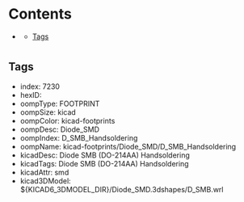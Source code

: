 



Contents
========

* [](#)
	* [Tags](#tags)

# 

## Tags

- index: 7230
- hexID: 
- oompType: FOOTPRINT
- oompSize: kicad
- oompColor: kicad-footprints
- oompDesc: Diode_SMD
- oompIndex: D_SMB_Handsoldering
- oompName: kicad-footprints/Diode_SMD/D_SMB_Handsoldering
- kicadDesc: Diode SMB (DO-214AA) Handsoldering
- kicadTags: Diode SMB (DO-214AA) Handsoldering
- kicadAttr: smd
- kicad3DModel: ${KICAD6_3DMODEL_DIR}/Diode_SMD.3dshapes/D_SMB.wrl
